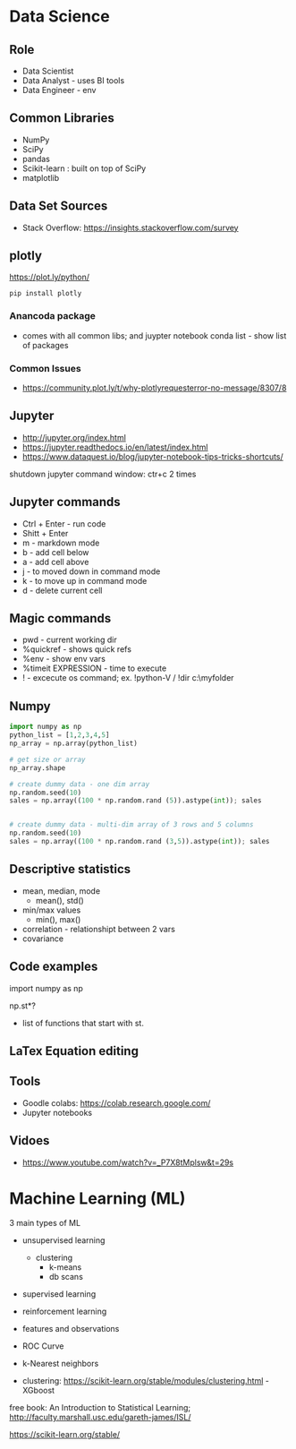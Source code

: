 # Data Science

## Role

- Data Scientist
- Data Analyst - uses BI tools
- Data Engineer - env


## Common Libraries

- NumPy
- SciPy
- pandas
- Scikit-learn : built on top of SciPy
- matplotlib


## Data Set Sources

- Stack Overflow: https://insights.stackoverflow.com/survey
## plotly
https://plot.ly/python/

```pip install plotly```

### Anancoda package
- comes with all common libs; and juypter notebook
conda list - show list of packages

### Common Issues
- https://community.plot.ly/t/why-plotlyrequesterror-no-message/8307/8

## Jupyter

- http://jupyter.org/index.html
- https://jupyter.readthedocs.io/en/latest/index.html
- https://www.dataquest.io/blog/jupyter-notebook-tips-tricks-shortcuts/

shutdown  jupyter command window: ctr+c 2 times

## Jupyter commands
- Ctrl + Enter - run code
- Shitt + Enter
- m - markdown mode
- b - add cell below
- a - add cell above
- j - to moved down in command mode
- k - to move up in command mode
- d - delete current cell

## Magic commands
- pwd - current working dir
- %quickref - shows quick refs
- %env - show env vars
- %timeit EXPRESSION - time to execute
- ! - excecute os command; ex. !python-V / !dir c:\myfolder

## Numpy

```python
import numpy as np
python_list = [1,2,3,4,5]
np_array = np.array(python_list)

# get size or array
np_array.shape

# create dummy data - one dim array
np.random.seed(10)
sales = np.array((100 * np.random.rand (5)).astype(int)); sales


# create dummy data - multi-dim array of 3 rows and 5 columns
np.random.seed(10)
sales = np.array((100 * np.random.rand (3,5)).astype(int)); sales
```

## Descriptive statistics

- mean, median, mode
    - mean(), std()
- min/max values
    - min(), max()
- correlation - relationshipt between 2 vars
- covariance

## Code examples

import numpy as np

np.st*?
 - list of functions that start with st. 


## LaTex Equation editing

## Tools

- Goodle colabs: https://colab.research.google.com/
- Jupyter notebooks

## Vidoes

- https://www.youtube.com/watch?v=_P7X8tMplsw&t=29s

# Machine Learning (ML)

3 main types of ML

- unsupervised learning
    - clustering
        - k-means
        - db scans
- supervised learning
- reinforcement learning

- features and observations
- ROC Curve
- k-Nearest neighbors
- clustering: https://scikit-learn.org/stable/modules/clustering.html
-XGboost

free book: An Introduction to Statistical Learning; http://faculty.marshall.usc.edu/gareth-james/ISL/

https://scikit-learn.org/stable/

	

